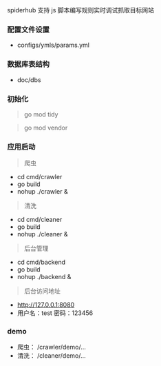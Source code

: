 spiderhub 支持 js 脚本编写规则实时调试抓取目标网站 


### 配置文件设置
- configs/ymls/params.yml

### 数据库表结构
- doc/dbs

### 初始化

> go mod tidy

> go mod vendor

### 应用启动

> 爬虫
- cd cmd/crawler
- go build
- nohup ./crawler &

> 清洗
- cd cmd/cleaner
- go build
- nohup ./cleaner &

> 后台管理
- cd cmd/backend
- go build
- nohup ./backend &

> 后台访问地址
- http://127.0.0.1:8080
- 用户名：test   密码：123456

### demo
- 爬虫： /crawler/demo/...
- 清洗： /cleaner/demo/...
